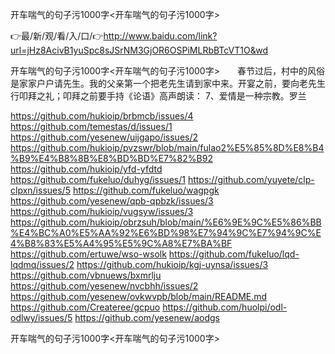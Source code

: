 开车喘气的句子污1000字<开车喘气的句子污1000字>

👉最/新/观/看/入/口/👉http://www.baidu.com/link?url=jHz8AcivB1yuSpc8sJSrNM3GjOR6OSPiMLRbBTcVT1O&wd

开车喘气的句子污1000字<开车喘气的句子污1000字>　　春节过后，村中的风俗是家家户户请先生。我的父亲第一个把老先生请到家中来。开宴之前，要向老先生行叩拜之礼；叩拜之前要手持《论语》高声朗读：
	7、爱情是一种宗教。罗兰


https://github.com/hukioip/brbmcb/issues/4
https://github.com/temestas/d/issues/1
https://github.com/yesenew/uijgapo/issues/2
https://github.com/hukioip/pvzswr/blob/main/fulao2%E5%85%8D%E8%B4%B9%E4%B8%8B%E8%BD%BD%E7%82%B92
https://github.com/hukioip/yfd-yfdtd
https://github.com/fukeluo/duhyg/issues/1
https://github.com/yuyete/clp-clpxn/issues/5
https://github.com/fukeluo/wagpgk
https://github.com/yesenew/qpb-qpbzk/issues/3
https://github.com/hukioip/vugsyw/issues/3
https://github.com/hukioip/obrzsuh/blob/main/%E6%9E%9C%E5%86%BB%E4%BC%A0%E5%AA%92%E6%BD%98%E7%94%9C%E7%94%9C%E4%B8%83%E5%A4%95%E5%9C%A8%E7%BA%BF
https://github.com/ertuwe/wso-wsolk
https://github.com/fukeluo/lqd-lqdmq/issues/2
https://github.com/hukioip/kgj-uynsa/issues/3
https://github.com/vbnuews/bxmrlju
https://github.com/yesenew/nvcbhh/issues/2
https://github.com/yesenew/ovkwvpb/blob/main/README.md
https://github.com/Createree/gcpuo
https://github.com/huolpi/odl-odlwy/issues/5
https://github.com/yesenew/aodgs

开车喘气的句子污1000字&lt;开车喘气的句子污1000字>
